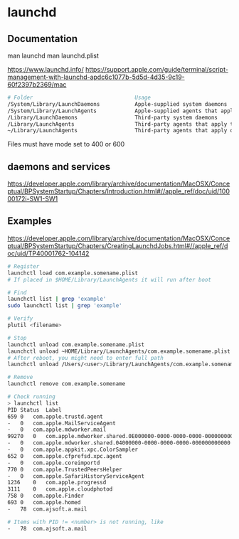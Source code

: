 # launchd

## Documentation
man launchd
man launchd.plist

https://www.launchd.info/
https://support.apple.com/guide/terminal/script-management-with-launchd-apdc6c1077b-5d5d-4d35-9c19-60f2397b2369/mac

```bash
# Folder                                Usage
/System/Library/LaunchDaemons           Apple-supplied system daemons
/System/Library/LaunchAgents            Apple-supplied agents that apply to all users on a per-user basis
/Library/LaunchDaemons                  Third-party system daemons
/Library/LaunchAgents                   Third-party agents that apply to all users on a per-user basis
~/Library/LaunchAgents                  Third-party agents that apply only to the logged-in user
```
Files must have mode set to 400 or 600

## daemons and services
https://developer.apple.com/library/archive/documentation/MacOSX/Conceptual/BPSystemStartup/Chapters/Introduction.html#//apple_ref/doc/uid/10000172i-SW1-SW1

## Examples
https://developer.apple.com/library/archive/documentation/MacOSX/Conceptual/BPSystemStartup/Chapters/CreatingLaunchdJobs.html#//apple_ref/doc/uid/TP40001762-104142

```bash
# Register
launchctl load com.example.somename.plist
# If placed in $HOME/Library/LaunchAgents it will run after boot

# Find
launchctl list | grep 'example'
sudo launchctl list | grep 'example'

# Verify
plutil <filename>

# Stop
launchctl unload com.example.somename.plist
launchctl unload ~HOME/Library/LaunchAgents/com.example.somename.plist 
# After reboot, you might need to enter full path
launchctl unload /Users/<user>/Library/LaunchAgents/com.example.somename.plist

# Remove
launchctl remove com.example.somename

# Check running
> launchctl list
PID Status  Label
659 0   com.apple.trustd.agent
-   0   com.apple.MailServiceAgent
-   0   com.apple.mdworker.mail
99270   0   com.apple.mdworker.shared.0E000000-0000-0000-0000-000000000000
-   0   com.apple.mdworker.shared.04000000-0000-0000-0000-000000000000
-   0   com.apple.appkit.xpc.ColorSampler
652 0   com.apple.cfprefsd.xpc.agent
-   0   com.apple.coreimportd
770 0   com.apple.TrustedPeersHelper
-   0   com.apple.SafariHistoryServiceAgent
1236    0   com.apple.progressd
3111    0   com.apple.cloudphotod
758 0   com.apple.Finder
693 0   com.apple.homed
-   78  com.ajsoft.a.mail

# Items with PID != <number> is not running, like
-   78  com.ajsoft.a.mail
```
